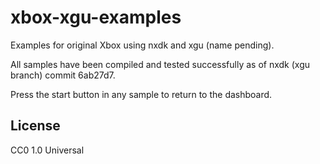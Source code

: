 # xbox-xgu-examples
Examples for original Xbox using nxdk and xgu (name pending).

All samples have been compiled and tested successfully as of nxdk (xgu branch) commit 6ab27d7.

Press the start button in any sample to return to the dashboard.

## License
CC0 1.0 Universal
